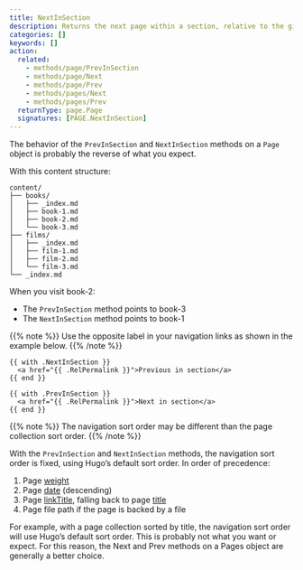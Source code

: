 ```yaml
---
title: NextInSection
description: Returns the next page within a section, relative to the given page. 
categories: []
keywords: []
action:
  related:
    - methods/page/PrevInSection
    - methods/page/Next
    - methods/page/Prev
    - methods/pages/Next
    - methods/pages/Prev
  returnType: page.Page
  signatures: [PAGE.NextInSection]
---
```


The behavior of the `PrevInSection` and `NextInSection` methods on a `Page` object is probably the reverse of what you expect.

With this content structure:

```text
content/
├── books/
│   ├── _index.md
│   ├── book-1.md
│   ├── book-2.md
│   └── book-3.md
├── films/
│   ├── _index.md
│   ├── film-1.md
│   ├── film-2.md
│   └── film-3.md
└── _index.md
```

When you visit book-2:

- The `PrevInSection` method points to book-3
- The `NextInSection` method points to book-1

{{% note %}}
Use the opposite label in your navigation links as shown in the example below.
{{% /note %}}

```go-html-template
{{ with .NextInSection }}
  <a href="{{ .RelPermalink }}">Previous in section</a>
{{ end }}

{{ with .PrevInSection }}
  <a href="{{ .RelPermalink }}">Next in section</a>
{{ end }}
```

{{% note %}}
The navigation sort order may be different than the page collection sort order.
{{% /note %}}

With the `PrevInSection` and `NextInSection` methods, the navigation sort order is fixed, using Hugo’s default sort order. In order of precedence:

1. Page [weight]
2. Page [date] (descending)
3. Page [linkTitle], falling back to page [title]
4. Page file path if the page is backed by a file

For example, with a page collection sorted by title, the navigation sort order will use Hugo’s default sort order. This is probably not what you want or expect. For this reason, the Next and Prev methods on a Pages object are generally a better choice.

[date]: /methods/page/date
[weight]: /methods/page/weight
[linkTitle]: /methods/page/linktitle
[title]: /methods/page/title
